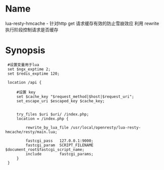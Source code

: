 # Name
lua-resty-hmcache - 针对http get 请求缓存有效的防止雪崩效应 
利用 rewrite 执行阶段控制请求是否缓存

# Synopsis
     #设置变量用于lua
     set $ngx_exptime 2;
     set $redis_exptime 120;

     location /api {

         #设置 key
         set $cache_key "$request_method|$host|$request_uri";
         set_escape_uri $escaped_key $cache_key;


         try_files $uri $uri/ /index.php;
         location = /index.php {

             rewrite_by_lua_file /usr/local/openresty/lua-resty-hmcache/resty/main.lua;

             fastcgi_pass   127.0.0.1:9000;
             fastcgi_param  SCRIPT_FILENAME $document_root$fastcgi_script_name;
             include        fastcgi_params;
         }
     }
